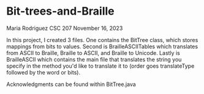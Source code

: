 # Bit-trees-and-Braille

Maria Rodriguez
CSC 207
November 16, 2023

In this project, I created 3 files. One contains the BitTree class, which stores mappings from bits to values.
Second is BrailleASCIITables which translates from ASCII to Braille, Braille to ASCII, and Braille to Unicode.
Lastly is BrailleASCII which contains the main file that translates the string you specify in the method you'd
like to translate it to (order goes translateType followed by the word or bits).

Acknowledgments can be found within BitTree.java
